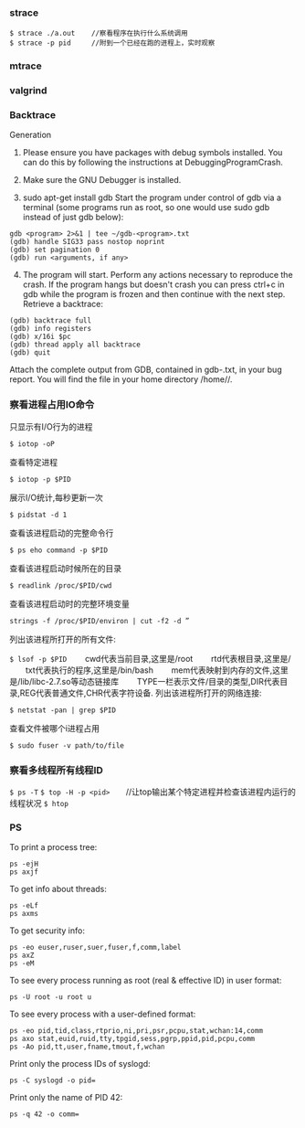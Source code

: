 

### strace

```
$ strace ./a.out    //察看程序在执行什么系统调用
$ strace -p pid     //附到一个已经在跑的进程上，实时观察
```

### mtrace

### valgrind

### Backtrace

Generation

1. Please ensure you have packages with debug symbols installed. You can do this by following the instructions at DebuggingProgramCrash.

2. Make sure the GNU Debugger is installed.

3. sudo apt-get install gdb 
   Start the program under control of gdb via a terminal (some programs run as root, so one would use sudo gdb instead of just gdb below):

```
gdb <program> 2>&1 | tee ~/gdb-<program>.txt
(gdb) handle SIG33 pass nostop noprint
(gdb) set pagination 0
(gdb) run <arguments, if any>
```

4. The program will start. Perform any actions necessary to reproduce the crash. If the program hangs but doesn't crash you can press ctrl+c in gdb while the program is frozen and then continue with the next step.
   Retrieve a backtrace:

```
(gdb) backtrace full
(gdb) info registers
(gdb) x/16i $pc
(gdb) thread apply all backtrace
(gdb) quit 
```


Attach the complete output from GDB, contained in gdb-<program>.txt, in your bug report. You will find the file in your home directory /home/<username>/.

### 察看进程占用IO命令

只显示有I/O行为的进程

`$ iotop -oP`

查看特定进程　

`$ iotop -p $PID`

展示I/O统计,每秒更新一次

`$ pidstat -d 1` 

查看该进程启动的完整命令行

`$ ps eho command -p $PID`

查看该进程启动时候所在的目录

`$ readlink /proc/$PID/cwd`

查看该进程启动时的完整环境变量

`strings -f /proc/$PID/environ | cut -f2 -d ”`

列出该进程所打开的所有文件:

`$ lsof -p $PID`
　　cwd代表当前目录,这里是/root
　　rtd代表根目录,这里是/
　　txt代表执行的程序,这里是/bin/bash
　　mem代表映射到内存的文件,这里是/lib/libc-2.7.so等动态链接库
　　TYPE一栏表示文件/目录的类型,DIR代表目录,REG代表普通文件,CHR代表字符设备.
列出该进程所打开的网络连接:

`$ netstat -pan | grep $PID`

查看文件被哪个i进程占用

`$ sudo fuser -v path/to/file`

### 察看多线程所有线程ID

`$ ps -T`
`$ top -H -p <pid>`　　//让top输出某个特定进程并检查该进程内运行的线程状况
`$ htop`



### PS

To print a process tree:

```
ps -ejH
ps axjf
```

To get info about threads:

```
ps -eLf
ps axms
```

To get security info:

```
ps -eo euser,ruser,suer,fuser,f,comm,label
ps axZ
ps -eM
```

To see every process running as root (real & effective ID) in user format:
```
ps -U root -u root u
```
To see every process with a user-defined format:
```
ps -eo pid,tid,class,rtprio,ni,pri,psr,pcpu,stat,wchan:14,comm
ps axo stat,euid,ruid,tty,tpgid,sess,pgrp,ppid,pid,pcpu,comm
ps -Ao pid,tt,user,fname,tmout,f,wchan
```

Print only the process IDs of syslogd:
```
ps -C syslogd -o pid=
```

Print only the name of PID 42:
```
ps -q 42 -o comm=
```


